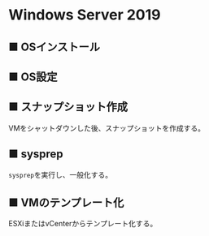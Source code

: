 # Windows Server 2019
## ■ OSインストール
## ■ OS設定
## ■ スナップショット作成
VMをシャットダウンした後、スナップショットを作成する。
## ■ sysprep
`sysprep`を実行し、一般化する。
## ■ VMのテンプレート化
ESXiまたはvCenterからテンプレート化する。
